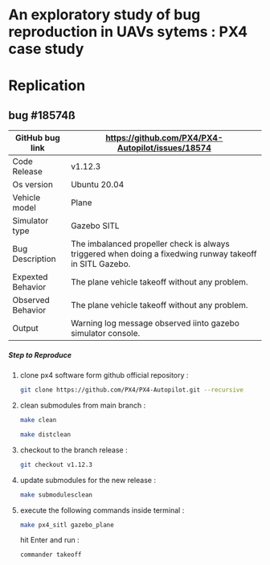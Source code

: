 # An exploratory study of bug reproduction in UAVs sytems : PX4 case study


# Replication
## bug #18574ß
| GitHub bug link |  https://github.com/PX4/PX4-Autopilot/issues/18574   |
|-----------------|---------------------------------------------|
| Code Release         | v1.12.3                                 |
| Os version           | Ubuntu 20.04                                      |
| Vehicle model        | Plane                                             |
| Simulator type       | Gazebo SITL                                       |
| Bug Description      | The imbalanced propeller check is always triggered when doing a fixedwing runway takeoff in SITL Gazebo.                                |
| Expexted Behavior    | The plane vehicle takeoff without any problem.                                 |
| Observed Behavior    | The plane vehicle takeoff without any problem.                                 |
| Output               | Warning log message observed iinto gazebo simulator console.                                 |
##### Step to Reproduce


1. clone px4 software form github official repository :
    ```bash
    git clone https://github.com/PX4/PX4-Autopilot.git --recursive
    ```
2. clean submodules from main branch :
    ```bash
    make clean
    ```
    ```bash
    make distclean
    ```
3. checkout to the branch release :
    ```bash
    git checkout v1.12.3
    ```
4. update submodules for the new release :
    ```bash
    make submodulesclean
    ```
5. execute the following commands inside terminal :
    ```bash
    make px4_sitl gazebo_plane
    ```
    hit Enter and run :
    ```bash
    commander takeoff
    ```

